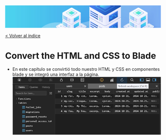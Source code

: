 ![Virtualización](/docs/images/header.png)

[< Volver al índice](/docs/ReadMe.md)

# Convert the HTML and CSS to Blade

- En este capítulo se convirtió todo nuestro HTML y CSS en componentes blade y se integró una interfaz a la página.
![Virtualización](/docs/images/cap23.png)